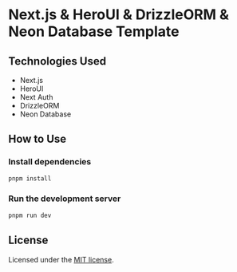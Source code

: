 # Next.js & HeroUI & DrizzleORM & Neon Database Template

## Technologies Used

- Next.js
- HeroUI
- Next Auth
- DrizzleORM
- Neon Database

## How to Use

### Install dependencies

```bash
pnpm install
```

### Run the development server

```bash
pnpm run dev
```

## License

Licensed under the [MIT license](https://github.com/TAFH-debug/nextjs-template/LICENSE).
